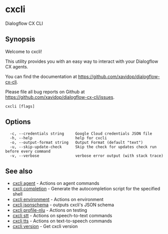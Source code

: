 # cxcli

Dialogflow CX CLI

## Synopsis

Welcome to cxcli!
	
This utility provides you with an easy way to interact
with your Dialogflow CX agents. 

You can find the documentation at https://github.com/xavidop/dialogflow-cx-cli.

Please file all bug reports on Github at https://github.com/xavidop/dialogflow-cx-cli/issues.

```
cxcli [flags]
```

## Options

```
  -c, --credentials string     Google Cloud credentials JSON file
  -h, --help                   help for cxcli
  -o, --output-format string   Output Format (default "text")
  -u, --skip-update-check      Skip the check for updates check run before every command
  -v, --verbose                verbose error output (with stack trace)
```

## See also

* [cxcli agent](/cmd/cxcli_agent/)	 - Actions on agent commands
* [cxcli completion](/cmd/cxcli_completion/)	 - Generate the autocompletion script for the specified shell
* [cxcli environment](/cmd/cxcli_environment/)	 - Actions on environment
* [cxcli jsonschema](/cmd/cxcli_jsonschema/)	 - outputs cxcli's JSON schema
* [cxcli profile-nlu](/cmd/cxcli_profile-nlu/)	 - Actions on testing
* [cxcli stt](/cmd/cxcli_stt/)	 - Actions on speech-to-text commands
* [cxcli tts](/cmd/cxcli_tts/)	 - Actions on text-to-speech commands
* [cxcli version](/cmd/cxcli_version/)	 - Get cxcli version

